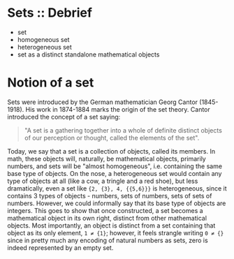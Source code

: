 # Sets :: Debrief

- set
- homogeneous set
- heterogeneous set
- set as a distinct standalone mathematical objects


# Notion of a set

Sets were introduced by the German mathematician Georg Cantor (1845-1918). His work in 1874-1884 marks the origin of the set theory. Cantor introduced the concept of a set saying:

>"A set is a gathering together into a whole of definite distinct objects of our perception or thought, called the elements of the set".



Today, we say that a set is a collection of objects, called its members. In math, these objects will, naturally, be mathematical objects, primarily numbers, and sets will be "almost homogeneous", i.e. containing the same base type of objects. On the nose, a heterogeneous set would contain any type of objects at all (like a cow, a tringle and a red shoe), but less dramatically, even a set like `{2, {3}, 4, {{5,6}}}` is heterogeneous, since it contains 3 types of objects - numbers, sets of numbers, sets of sets of numbers. However, we could informally say that its base type of objects are integers. This goes to show that once constructed, a set becomes a mathematical object in its own right, distinct from other mathematical objects. Most importantly, an object is distinct from a set containing that object as its only element, `1 ≠ {1}`; however, it feels strangle writing `0 ≠ {}` since in pretty much any encoding of natural numbers as sets, zero is indeed represented by an empty set.

